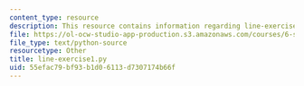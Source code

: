 ```yaml
---
content_type: resource
description: This resource contains information regarding line-exercise1.py.
file: https://ol-ocw-studio-app-production.s3.amazonaws.com/courses/6-s095-programming-for-the-puzzled-january-iap-2018/55efac79bf93b1d06113d7307174b66f_line-exercise1.py
file_type: text/python-source
resourcetype: Other
title: line-exercise1.py
uid: 55efac79-bf93-b1d0-6113-d7307174b66f
---
```

